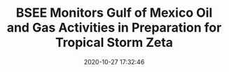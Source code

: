---
"title": "BSEE Monitors Gulf of Mexico Oil and Gas Activities in Preparation for Tropical Storm Zeta"
"date": "2020-10-27 17:32:46"
"feed_name": "BSEE"
"feed_website": "https://www.bsee.gov/"
"feed_rss": "https://www.bsee.gov/feed/news-items/rss.xml"
"link": "https://www.bsee.gov/newsroom/latest-news/statements-and-releases/press-releases/bsee-monitors-gulf-of-mexico-oil-and-39"
"file": "_posts/2020-10-27-17-32-46_BSEE_daff930564490488435e510decd712bf788e1a0f.md"
"accident": "0"
"drilling": "0"
"dead": "0"
"injured": "0"
---